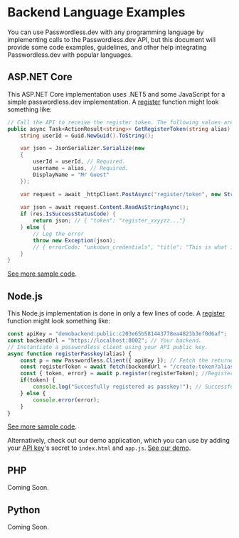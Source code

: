 # Backend Language Examples

You can use Passwordless.dev with any programming language by implementing calls to the Passwordless.dev API, but this document will provide some code examples, guidelines, and other help integrating Passwordless.dev with popular languages.

## ASP.NET Core <Badge text="example" type="warning"/>

This ASP.NET Core implementation uses .NET5 and some JavaScript for a simple passwordless.dev implementation. A [register](api/#register-token) function might look something like:

```csharp
// Call the API to receive the register token. The following values are required.
public async Task<ActionResult<string>> GetRegisterToken(string alias) {
    string userId = Guid.NewGuid().ToString(); 

    var json = JsonSerializer.Serialize(new
    {
        userId = userId, // Required.
        username = alias, // Required.
        DisplayName = "Mr Guest" 
    });

    var request = await _httpClient.PostAsync("register/token", new StringContent(json, Encoding.UTF8, "application/json"));
    
    var json = await request.Content.ReadAsStringAsync();
    if (res.IsSuccessStatusCode) {   
        return json; // { "token": "register_xxyyzz..."}    
    } else {
        // Log the error
        throw new Exception(json);
        // { errorCode: "unknown_credentials", "title": "This is what is wrong", "details": "..."}
    }
}
```


[See more sample code](https://github.com/passwordless/passwordless-dotnet-example).

## Node.js <Badge text="example" type="warning"/> <Badge text="demo" type="tip"/>

This Node.js implementation is done in only a few lines of code. A [register](api/#register-token) function might look something like:

```js
const apiKey = "demobackend:public:c203e65b581443778ea4823b3ef0d6af"; 
const backendUrl = "https://localhost:8002"; // Your backend.
// Instantiate a passwordless client using your API public key.
async function registerPasskey(alias) {
    const p = new Passwordless.Client({ apiKey }); // Fetch the returned registration token from the backend.
    const registerToken = await fetch(backendUrl + "/create-token?alias=" + alias).then((r) => r.json()); 
    const { token, error} = await p.register(registerToken); //Register the token with the end-user's device.
    if(token) {
        console.log("Succesfully registered as passkey!"); // Successfully registered.
    } else {
        console.error(error);
    }
}
```

[See more sample code](https://github.com/passwordless/passwordless-nodejs-example).

Alternatively, check out our demo application, which you can use by adding your [API key](concepts)'s secret to `index.html` and `app.js`. [See our demo](https://demo-backend.passwordless.dev/).

## PHP

Coming Soon.

## Python

Coming Soon.
